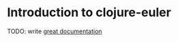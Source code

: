 # Introduction to clojure-euler

TODO: write [great documentation](http://jacobian.org/writing/great-documentation/what-to-write/)
